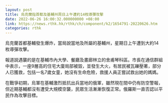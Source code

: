 ```yaml
---
layout: post
title: 烏克蘭指首都及基輔州周日上午遭約14枚導彈攻擊
date: 2022-06-26 16:00:32.000000000 +08:00
link: https://news.rthk.hk/rthk/ch/component/k2/1654791-20220626.htm
categories: rthk
---
```


烏克蘭首都基輔發生爆炸，當局說當地及所屬的基輔州，星期日上午遭到大約14枚導彈攻擊。

報道說遇襲的是在基輔市內大學、餐廳及畫廊林立的舍甫琴科區。市長在通信群組中表示，一座9層高的住宅大廈局部被毀，並發生大火，有居民被瓦礫壓著，部分人已獲救，包括一名7歲女童，她沒有生命危險，救援人員正嘗試救出她的媽媽。

在戰爭初期，烏軍在基輔激烈抵抗出兵當地的俄軍，雖然現在間中仍有防空警報，但近期基輔都沒有遭受大規模空襲，民眾生活漸漸恢復正常。俄羅斯一直否認以平民作為攻擊目標。
